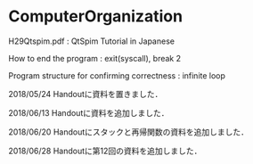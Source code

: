 # ComputerOrganization
H29Qtspim.pdf : QtSpim Tutorial in Japanese

  How to end the program : exit(syscall), break 2

  Program structure for confirming correctness : infinite loop

2018/05/24 Handoutに資料を置きました．

2018/06/13 Handoutに資料を追加しました．

2018/06/20 Handoutにスタックと再帰関数の資料を追加しました．

2018/06/28 Handoutに第12回の資料を追加しました．
